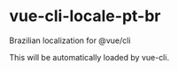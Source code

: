 # vue-cli-locale-pt-br

Brazilian localization for @vue/cli

This will be automatically loaded by vue-cli.
